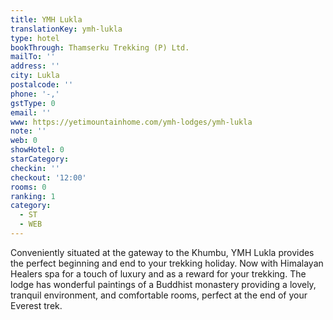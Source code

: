 ```yaml
---
title: YMH Lukla
translationKey: ymh-lukla
type: hotel
bookThrough: Thamserku Trekking (P) Ltd.
mailTo: ''
address: ''
city: Lukla
postalcode: ''
phone: '-,'
gstType: 0
email: ''
www: https://yetimountainhome.com/ymh-lodges/ymh-lukla
note: ''
web: 0
showHotel: 0
starCategory: 
checkin: ''
checkout: '12:00'
rooms: 0
ranking: 1
category:
  - ST
  - WEB
---
```





Conveniently situated at the gateway to the Khumbu, YMH Lukla provides the perfect beginning and end to your trekking holiday. Now with Himalayan Healers spa for a touch of luxury and as a reward for your trekking. The lodge has wonderful paintings of a Buddhist monastery providing a lovely, tranquil environment, and comfortable rooms, perfect at the end of your Everest trek.